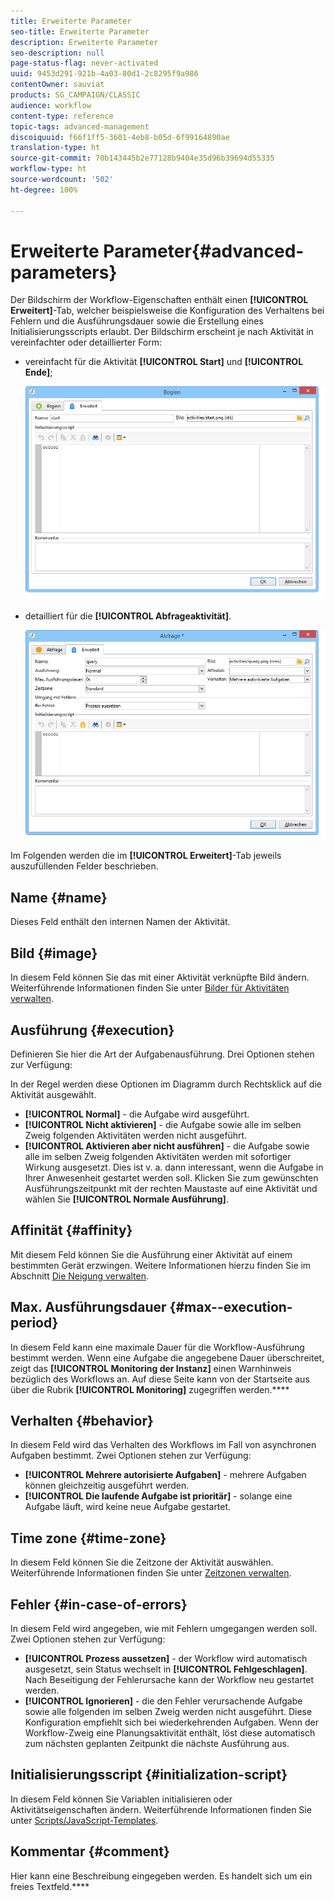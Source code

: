 ```yaml
---
title: Erweiterte Parameter
seo-title: Erweiterte Parameter
description: Erweiterte Parameter
seo-description: null
page-status-flag: never-activated
uuid: 9453d291-921b-4a03-80d1-2c8295f9a986
contentOwner: sauviat
products: SG_CAMPAIGN/CLASSIC
audience: workflow
content-type: reference
topic-tags: advanced-management
discoiquuid: f66f1ff5-3601-4eb8-b05d-6f99164890ae
translation-type: ht
source-git-commit: 70b143445b2e77128b9404e35d96b39694d55335
workflow-type: ht
source-wordcount: '502'
ht-degree: 100%

---
```



# Erweiterte Parameter{#advanced-parameters}

Der Bildschirm der Workflow-Eigenschaften enthält einen **[!UICONTROL Erweitert]**-Tab, welcher beispielsweise die Konfiguration des Verhaltens bei Fehlern und die Ausführungsdauer sowie die Erstellung eines Initialisierungsscripts erlaubt. Der Bildschirm erscheint je nach Aktivität in vereinfachter oder detaillierter Form:

* vereinfacht für die Aktivität **[!UICONTROL Start]** und **[!UICONTROL Ende]**;

   ![](assets/wf-advanced-basic.png)

* detailliert für die **[!UICONTROL Abfrageaktivität]**.

   ![](assets/wf-advanced-full.png)

Im Folgenden werden die im **[!UICONTROL Erweitert]**-Tab jeweils auszufüllenden Felder beschrieben.

## Name {#name}

Dieses Feld enthält den internen Namen der Aktivität.

## Bild {#image}

In diesem Feld können Sie das mit einer Aktivität verknüpfte Bild ändern. Weiterführende Informationen finden Sie unter [Bilder für Aktivitäten verwalten](../../workflow/using/managing-activity-images.md).

## Ausführung {#execution}

Definieren Sie hier die Art der Aufgabenausführung. Drei Optionen stehen zur Verfügung:

In der Regel werden diese Optionen im Diagramm durch Rechtsklick auf die Aktivität ausgewählt.

* **[!UICONTROL Normal]** - die Aufgabe wird ausgeführt.
* **[!UICONTROL Nicht aktivieren]** - die Aufgabe sowie alle im selben Zweig folgenden Aktivitäten werden nicht ausgeführt.
* **[!UICONTROL Aktivieren aber nicht ausführen]** - die Aufgabe sowie alle im selben Zweig folgenden Aktivitäten werden mit sofortiger Wirkung ausgesetzt. Dies ist v. a. dann interessant, wenn die Aufgabe in Ihrer Anwesenheit gestartet werden soll. Klicken Sie zum gewünschten Ausführungszeitpunkt mit der rechten Maustaste auf eine Aktivität und wählen Sie **[!UICONTROL Normale Ausführung]**.

## Affinität {#affinity}

Mit diesem Feld können Sie die Ausführung einer Aktivität auf einem bestimmten Gerät erzwingen. Weitere Informationen hierzu finden Sie im Abschnitt [Die Neigung verwalten](../../workflow/using/managing-propensity.md).

## Max. Ausführungsdauer {#max--execution-period}

In diesem Feld kann eine maximale Dauer für die Workflow-Ausführung bestimmt werden. Wenn eine Aufgabe die angegebene Dauer überschreitet, zeigt das **[!UICONTROL Monitoring der Instanz]** einen Warnhinweis bezüglich des Workflows an. Auf diese Seite kann von der Startseite aus über die Rubrik **[!UICONTROL Monitoring]** zugegriffen werden.****

## Verhalten {#behavior}

In diesem Feld wird das Verhalten des Workflows im Fall von asynchronen Aufgaben bestimmt. Zwei Optionen stehen zur Verfügung:

* **[!UICONTROL Mehrere autorisierte Aufgaben]** - mehrere Aufgaben können gleichzeitig ausgeführt werden.
* **[!UICONTROL Die laufende Aufgabe ist prioritär]** - solange eine Aufgabe läuft, wird keine neue Aufgabe gestartet.

## Time zone {#time-zone}

In diesem Feld können Sie die Zeitzone der Aktivität auswählen. Weiterführende Informationen finden Sie unter [Zeitzonen verwalten](../../workflow/using/managing-time-zones.md).

## Fehler {#in-case-of-errors}

In diesem Feld wird angegeben, wie mit Fehlern umgegangen werden soll. Zwei Optionen stehen zur Verfügung:

* **[!UICONTROL Prozess aussetzen]** - der Workflow wird automatisch ausgesetzt, sein Status wechselt in **[!UICONTROL Fehlgeschlagen]**. Nach Beseitigung der Fehlerursache kann der Workflow neu gestartet werden.
* **[!UICONTROL Ignorieren]** - die den Fehler verursachende Aufgabe sowie alle folgenden im selben Zweig werden nicht ausgeführt. Diese Konfiguration empfiehlt sich bei wiederkehrenden Aufgaben. Wenn der Workflow-Zweig eine Planungsaktivität enthält, löst diese automatisch zum nächsten geplanten Zeitpunkt die nächste Ausführung aus.

## Initialisierungsscript {#initialization-script}

In diesem Feld können Sie Variablen initialisieren oder Aktivitätseigenschaften ändern. Weiterführende Informationen finden Sie unter [Scripts/JavaScript-Templates](../../workflow/using/javascript-scripts-and-templates.md).

## Kommentar {#comment}

Hier kann eine Beschreibung eingegeben werden. Es handelt sich um ein freies Textfeld.****
